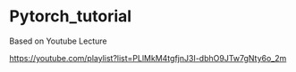 # Pytorch_tutorial
Based on Youtube Lecture

https://youtube.com/playlist?list=PLlMkM4tgfjnJ3I-dbhO9JTw7gNty6o_2m
